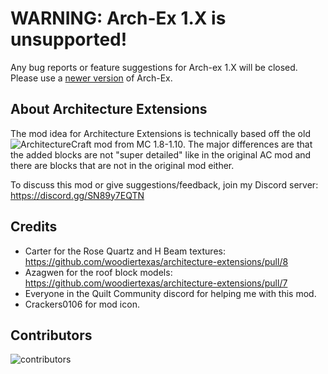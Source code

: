 # WARNING: Arch-Ex 1.X is unsupported!
Any bug reports or feature suggestions for Arch-ex 1.X will be closed. Please use a [newer version](https://modrinth.com/mod/arch-ex/versions) of Arch-Ex.

## About Architecture Extensions
The mod idea for Architecture Extensions is technically based off the old ![ArchitectureCraft mod from MC 1.8-1.10](https://www.curseforge.com/minecraft/mc-mods/architecturecraft). The major differences are that the added blocks are not "super detailed" like in the original AC mod and there are blocks that are not in the original mod either.

To discuss this mod or give suggestions/feedback, join my Discord server: https://discord.gg/SN89y7EQTN

## Credits
- Carter for the Rose Quartz and H Beam textures: https://github.com/woodiertexas/architecture-extensions/pull/8
- Azagwen for the roof block models: https://github.com/woodiertexas/architecture-extensions/pull/7
- Everyone in the Quilt Community discord for helping me with this mod.
- Crackers0106 for mod icon.

## Contributors
![contributors](https://contrib.rocks/image?repo=woodiertexas/architecture-extensions)
